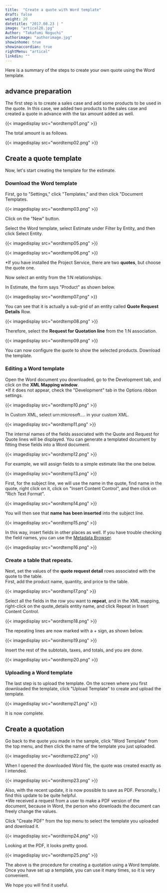 ```yaml
---
title:  "Create a quote with Word template"
draft: false
weight: 20
datetitle: "2017.08.23 | "
image: "artical20.jpg"
Author: "Takafumi Noguchi"
authorimage: "authorimage.jpg"
showinhome: true
showinaccordian: true
rightMenu: "artical"
linkdin: ""
---
```

<!-- Intro  -->
Here is a summary of the steps to create your own quote using the Word template.

## advance preparation
The first step is to create a sales case and add some products to be used in the quote. In this case, we added two products to the sales case and created a quote in advance with the tax amount added as well.
<!-- Image= wordtemp01.png -->
{{< imagedisplay src="wordtemp01.png" >}}

The total amount is as follows.
<!-- Image= wordtemp02.png -->
{{< imagedisplay src="wordtemp02.png" >}}

## Create a quote template
Now, let's start creating the template for the estimate.

### Download the Word template
First, go to "Settings," click "Templates," and then click "Document Templates.
<!-- Image= wordtemp03.png -->
{{< imagedisplay src="wordtemp03.png" >}}

Click on the "New" button.

Select the Word template, select Estimate under Filter by Entity, and then click Select Entity.
<!-- Image= wordtemp05.png -->
{{< imagedisplay src="wordtemp05.png" >}}

<!-- Image= wordtemp06.png -->
{{< imagedisplay src="wordtemp06.png" >}}

*If you have installed the Project Service, there are two **quotes**, but choose the quote one.


Now select an entity from the 1:N relationships.

In Estimate, the form says "Product" as shown below.
<!-- Image= wordtemp07.png -->
{{< imagedisplay src="wordtemp07.png" >}}

You can see that it is actually a sub-grid of an entity called **Quote Request Details** Row.
<!-- Image= wordtemp08.png -->
{{< imagedisplay src="wordtemp08.png" >}}

Therefore, select the **Request for Quotation line** from the 1:N association.
<!-- Imahe= wordtemp09.png -->
{{< imagedisplay src="wordtemp09.png" >}}

You can now configure the quote to show the selected products. Download the template.

### Editing a Word template
Open the Word document you downloaded, go to the Development tab, and click on the **XML Mapping window**.    
*If it does not appear, check the "Development" tab in the Options ribbon settings.
<!-- Image= wordtemp10.png -->
{{< imagedisplay src="wordtemp10.png" >}}

In Custom XML, select urn:microsoft.... in your custom XML.
<!-- Image= wordtemp11.png -->
{{< imagedisplay src="wordtemp11.png" >}}

The internal names of the fields associated with the Quote and Request for Quote lines will be displayed. You can generate a templated document by fitting these fields into a Word document.
<!-- Image= wordtemp12.png -->
{{< imagedisplay src="wordtemp12.png" >}}

For example, we will assign fields to a simple estimate like the one below.
<!-- Image= wordtemp13.png -->
{{< imagedisplay src="wordtemp13.png" >}}

First, for the subject line, we will use the name in the quote, find name in the quote, right click on it, click on "Insert Content Control", and then click on "Rich Text Format".
<!-- Image= wordtemp14.png -->
{{< imagedisplay src="wordtemp14.png" >}}

You will then see that **name has been inserted** into the subject line.
<!-- Image= wordtemp15.png -->
{{< imagedisplay src="wordtemp15.png" >}}

In this way, insert fields in other places as well. If you have trouble checking the field names, you can use the [Metadata Browser](https://docs.microsoft.com/ja-jp/dynamics365/customerengagement/on-premises/developer/browse-your-metadata).
<!-- Image= wordtemp16.png -->
{{< imagedisplay src="wordtemp16.png" >}}

### Create a table that repeats.
Next, set the values of the **quote request detail** rows associated with the quote to the table.     
First, add the product name, quantity, and price to the table.
<!-- Image= wordtemp17.png -->
{{< imagedisplay src="wordtemp17.png" >}}

Select all the fields in the row you want to **repeat**, and in the XML mapping, right-click on the quote_details entity name, and click Repeat in Insert Content Control.
<!-- Image= wordtemp18.png -->
{{< imagedisplay src="wordtemp18.png" >}}

The repeating lines are now marked with a + sign, as shown below.
<!-- Image= wordtemp19.png -->
{{< imagedisplay src="wordtemp19.png" >}}

Insert the rest of the subtotals, taxes, and totals, and you are done.
<!-- Image= wordtemp20.png -->
{{< imagedisplay src="wordtemp20.png" >}}

### Uploading a Word template
The last step is to upload the template. On the screen where you first downloaded the template, click "Upload Template" to create and upload the template.
<!-- Image= wordtemp21.png -->
{{< imagedisplay src="wordtemp21.png" >}}

It is now complete.

## Create a quotation
Go back to the quote you made in the sample, click "Word Template" from the top menu, and then click the name of the template you just uploaded.
<!-- Image= wordtemp22.png -->
{{< imagedisplay src="wordtemp22.png" >}}

When I opened the downloaded Word file, the quote was created exactly as I intended.
<!-- Image= wordtemp23.png -->
{{< imagedisplay src="wordtemp23.png" >}}

Also, with the recent update, it is now possible to save as PDF. Personally, I find this update to be quite helpful.       
*We received a request from a user to make a PDF version of the document, because in Word, the person who downloads the document can freely change the values.

Click "Create PDF" from the top menu to select the template you uploaded and download it.
<!-- Image= wordtemp24.png -->
{{< imagedisplay src="wordtemp24.png" >}}

Looking at the PDF, it looks pretty good.
<!-- Image= wordtemp25.png -->
{{< imagedisplay src="wordtemp25.png" >}}

The above is the procedure for creating a quotation using a Word template. Once you have set up a template, you can use it many times, so it is very convenient.

We hope you will find it useful.